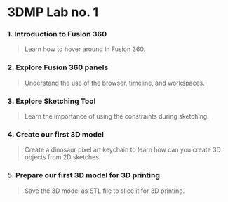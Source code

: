 # 3DMP Lab no. 1

### 1. Introduction to Fusion 360
> Learn how to hover around in Fusion 360.
### 2. Explore Fusion 360 panels
> Understand the use of the browser, timeline, and workspaces.
### 3. Explore Sketching Tool
> Learn the importance of using the constraints during sketching.
### 4. Create our first 3D model
> Create a dinosaur pixel art keychain to learn how can you create 3D objects from 2D sketches.
### 5. Prepare our first 3D model for 3D printing
> Save the 3D model as STL file to slice it for 3D printing.
